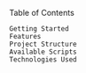 

Table of Contents

    Getting Started
    Features
    Project Structure
    Available Scripts
    Technologies Used

    
